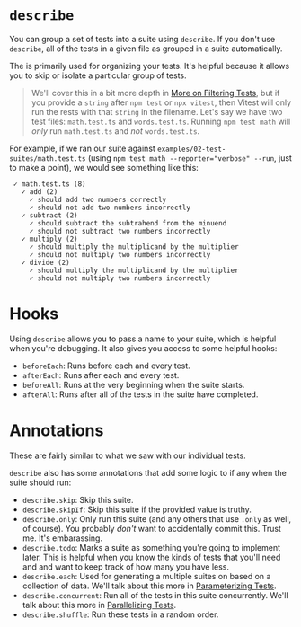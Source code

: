 # `describe`

You can group a set of tests into a suite using `describe`. If you don't use `describe`, all of the tests in a given file as grouped in a suite automatically.

The is primarily used for organizing your tests. It's helpful because it allows you to skip or isolate a particular group of tests.

> We'll cover this in a bit more depth in [More on Filtering Tests](More%20on%20Filtering%20Tests.md), but if you provide a `string` after `npm test` or `npx vitest`, then Vitest will only run the rests with that `string` in the filename. Let's say we have two test files: `math.test.ts` and `words.test.ts`. Running `npm test math` will _only_ run `math.test.ts` and _not_ `words.test.ts`.

For example, if we ran our suite against `examples/02-test-suites/math.test.ts` (using `npm test math --reporter="verbose" --run`, just to make a point), we would see something like this:

```
 ✓ math.test.ts (8)
   ✓ add (2)
     ✓ should add two numbers correctly
     ✓ should not add two numbers incorrectly
   ✓ subtract (2)
     ✓ should subtract the subtrahend from the minuend
     ✓ should not subtract two numbers incorrectly
   ✓ multiply (2)
     ✓ should multiply the multiplicand by the multiplier
     ✓ should not multiply two numbers incorrectly
   ✓ divide (2)
     ✓ should multiply the multiplicand by the multiplier
     ✓ should not multiply two numbers incorrectly
```

# Hooks

Using `describe` allows you to pass a name to your suite, which is helpful when you're debugging. It also gives you access to some helpful hooks:

- `beforeEach`: Runs before each and every test.
- `afterEach`: Runs after each and every test.
- `beforeAll`: Runs at the very beginning when the suite starts.
- `afterAll`: Runs after all of the tests in the suite have completed.

# Annotations

These are fairly similar to what we saw with our individual tests.

`describe` also has some annotations that add some logic to if any when the suite should run:

- `describe.skip`: Skip this suite.
- `describe.skipIf`: Skip this suite if the provided value is truthy.
- `describe.only`: Only run this suite (and any others that use `.only` as well, of course). You probably _don't_ want to accidentally commit this. Trust me. It's embarassing.
- `describe.todo`: Marks a suite as something you're going to implement later. This is helpful when you know the kinds of tests that you'll need and and want to keep track of how many you have less.
- `describe.each`: Used for generating a multiple suites on based on a collection of data. We'll talk about this more in [Parameterizing Tests](Parameterizing%20Tests.md).
- `describe.concurrent`: Run all of the tests in this suite concurrently. We'll talk about this more in [Parallelizing Tests](Parallelizing%20Tests.md).
- `describe.shuffle`: Run these tests in a random order.
